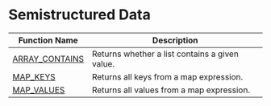 # Semistructured Data

| Function Name                         | Description                                    |
| ------------------------------------- | ---------------------------------------------- |
| [ARRAY\_CONTAINS](array\_contains.md) | Returns whether a list contains a given value. |
| [MAP\_KEYS](map\_keys.md)             | Returns all keys from a map expression.        |
| [MAP\_VALUES](map\_values.md)         | Returns all values from a map expression.      |
